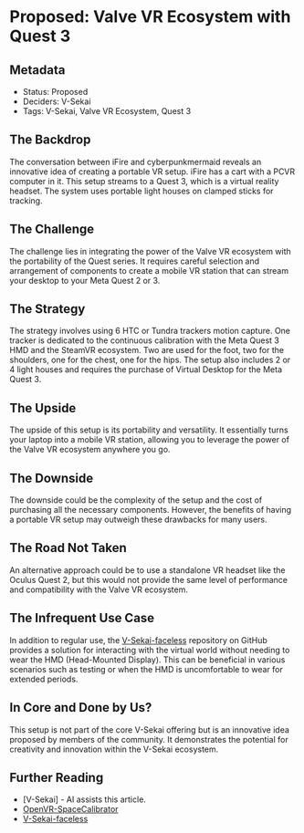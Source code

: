 # Proposed: Valve VR Ecosystem with Quest 3

## Metadata

- Status: Proposed <!-- Draft | Proposed | Rejected | Accepted | Deprecated | Superseded by -->
- Deciders: V-Sekai
- Tags: V-Sekai, Valve VR Ecosystem, Quest 3

## The Backdrop

The conversation between iFire and cyberpunkmermaid reveals an innovative idea of creating a portable VR setup. iFire has a cart with a PCVR computer in it. This setup streams to a Quest 3, which is a virtual reality headset. The system uses portable light houses on clamped sticks for tracking.

## The Challenge

The challenge lies in integrating the power of the Valve VR ecosystem with the portability of the Quest series. It requires careful selection and arrangement of components to create a mobile VR station that can stream your desktop to your Meta Quest 2 or 3.

## The Strategy

The strategy involves using 6 HTC or Tundra trackers motion capture. One tracker is dedicated to the continuous calibration with the Meta Quest 3 HMD and the SteamVR ecosystem. Two are used for the foot, two for the shoulders, one for the chest, one for the hips. The setup also includes 2 or 4 light houses and requires the purchase of Virtual Desktop for the Meta Quest 3.

## The Upside

The upside of this setup is its portability and versatility. It essentially turns your laptop into a mobile VR station, allowing you to leverage the power of the Valve VR ecosystem anywhere you go.

## The Downside

The downside could be the complexity of the setup and the cost of purchasing all the necessary components. However, the benefits of having a portable VR setup may outweigh these drawbacks for many users.

## The Road Not Taken

An alternative approach could be to use a standalone VR headset like the Oculus Quest 2, but this would not provide the same level of performance and compatibility with the Valve VR ecosystem.

## The Infrequent Use Case

In addition to regular use, the [V-Sekai-faceless](https://github.com/V-Sekai/V-Sekai-faceless) repository on GitHub provides a solution for interacting with the virtual world without needing to wear the HMD (Head-Mounted Display). This can be beneficial in various scenarios such as testing or when the HMD is uncomfortable to wear for extended periods.

## In Core and Done by Us?

This setup is not part of the core V-Sekai offering but is an innovative idea proposed by members of the community. It demonstrates the potential for creativity and innovation within the V-Sekai ecosystem.

## Further Reading

- [V-Sekai] - AI assists this article.
- [OpenVR-SpaceCalibrator](https://github.com/ArcticFox8515/OpenVR-SpaceCalibrator/releases/tag/v1.4-bd_%2Baf-r5)
- [V-Sekai-faceless](https://github.com/V-Sekai/V-Sekai-faceless)
